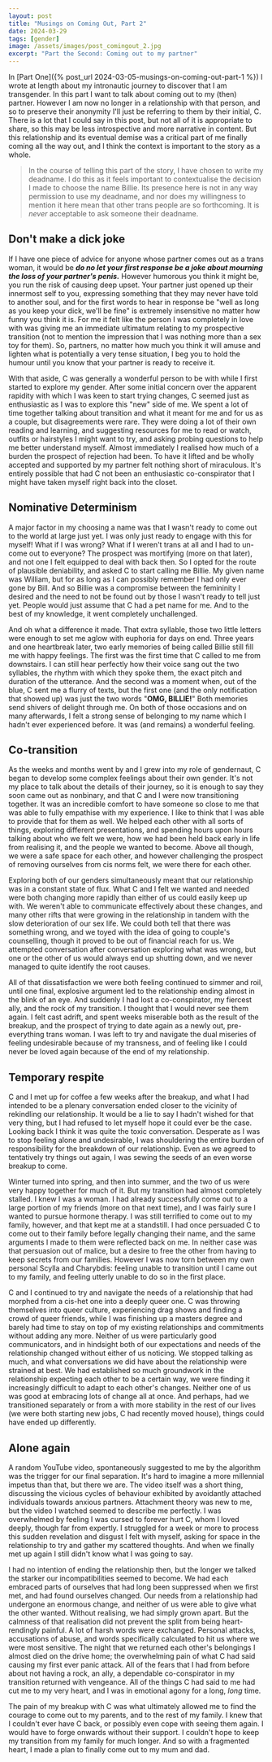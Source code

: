 ```yaml
---
layout: post
title: "Musings on Coming Out, Part 2"
date: 2024-03-29
tags: [gender]
image: /assets/images/post_comingout_2.jpg
excerpt: "Part the Second: Coming out to my partner"
---
```


In [Part One]({% post_url 2024-03-05-musings-on-coming-out-part-1 %}) I wrote at length about my intronautic journey to discover that I am transgender. In this part I want to talk about coming out to my (then) partner. However I am now no longer in a relationship with that person, and so to preserve their anonymity I'll just be referring to them by their initial, C. There is a lot that I could say in this post, but not all of it is appropriate to share, so this may be less introspective and more narrative in content. But this relationship and its eventual demise was a critical part of me finally coming all the way out, and I think the context is important to the story as a whole.

> In the course of telling this part of the story, I have chosen to write my deadname. I do this as it feels important to contextualise the decision I made to choose the name Billie. Its presence here is not in any way permission to use my deadname, and nor does my willingness to mention it here mean that other trans people are so forthcoming. It is *never* acceptable to ask someone their deadname.

## Don't make a dick joke
If I have one piece of advice for anyone whose partner comes out as a trans woman, it would be _**do no let your first response be a joke about mourning the loss of your partner's penis.**_ However humorous you think it might be, you run the risk of causing deep upset. Your partner just opened up their innermost self to you, expressing something that they may never have told to another soul, and for the first words to hear in response be "well as long as you keep your dick, we'll be fine" is extremely insensitive no matter how funny you think it is. For me it felt like the person I was completely in love with was giving me an immediate ultimatum relating to my prospective transition (not to mention the impression that I was nothing more than a sex toy for them). So, partners, no matter how much you think it will amuse and lighten what is potentially a very tense situation, I beg you to hold the humour until you know that your partner is ready to receive it.

With that aside, C was generally a wonderful person to be with while I first started to explore my gender. After some initial concern over the apparent rapidity with which I was keen to start trying changes, C seemed just as enthusiastic as I was to explore this "new" side of me. We spent a lot of time together talking about transition and what it meant for me and for us as a couple, but disagreements were rare. They were doing a lot of their own reading and learning, and suggesting resources for me to read or watch, outfits or hairstyles I might want to try, and asking probing questions to help me better understand myself. Almost immediately I realised how much of a burden the prospect of rejection had been. To have it lifted and be wholly accepted and supported by my partner felt nothing short of miraculous. It's entirely possible that had C not been an enthusiastic co-conspirator that I might have taken myself right back into the closet.

## Nominative Determinism
A major factor in my choosing a name was that I wasn't ready to come out to the world at large just yet. I was only just ready to engage with this for myself! What if I was wrong? What if I weren't trans at all and I had to un-come out to everyone? The prospect was mortifying (more on that later), and not one I felt equipped to deal with back then. So I opted for the route of plausible deniability, and asked C to start calling me Billie. My given name was William, but for as long as I can possibly remember I had only ever gone by Bill. And so Billie was a compromise between the femininity I desired and the need to not be found out by those I wasn't ready to tell just yet. People would just assume that C had a pet name for me. And to the best of my knowledge, it went completely unchallenged.

And oh what a difference it made. That extra syllable, those two little letters were enough to set me aglow with euphoria for days on end. Three years and one heartbreak later, two early memories of being called Billie still fill me with happy feelings. The first was the first time that C called to me from downstairs. I can still hear perfectly how their voice sang out the two syllables, the rhythm with which they spoke them, the exact pitch and duration of the utterance. And the second was a moment when, out of the blue, C sent me a flurry of texts, but the first one (and the only notification that showed up) was just the two words "**OMG, BILLIE!**" Both memories send shivers of delight through me. On both of those occasions and on many afterwards, I felt a strong sense of belonging to my name which I hadn't ever experienced before. It was (and remains) a wonderful feeling.

## Co-transition
As the weeks and months went by and I grew into my role of gendernaut, C began to develop some complex feelings about their own gender. It's not my place to talk about the details of their journey, so it is enough to say they soon came out as nonbinary, and that C and I were now transitioning together. It was an incredible comfort to have someone so close to me that was able to fully empathise with my experience. I like to think that I was able to provide that for them as well. We helped each other with all sorts of things, exploring different presentations, and spending hours upon hours talking about who we felt we were, how we had been held back early in life from realising it, and the people we wanted to become. Above all though, we were a safe space for each other, and however challenging the prospect of removing ourselves from cis norms felt, we were there for each other.

Exploring both of our genders simultaneously meant that our relationship was in a constant state of flux. What C and I felt we wanted and needed were both changing more rapidly than either of us could easily keep up with. We weren't able to communicate effectively about these changes, and many other rifts that were growing in the relationship in tandem with the slow deterioration of our sex life. We could both tell that there was something wrong, and we toyed with the idea of going to couple's counselling, though it proved to be out of financial reach for us. We attempted conversation after conversation exploring what was wrong, but one or the other of us would always end up shutting down, and we never managed to quite identify the root causes.

All of that dissatisfaction we were both feeling continued to simmer and roil, until one final, explosive argument led to the relationship ending almost in the blink of an eye. And suddenly I had lost a co-conspirator, my fiercest ally, and the rock of my transition. I thought that I would never see them again. I felt cast adrift, and spent weeks miserable both as the result of the breakup, and the prospect of trying to date again as a newly out, pre-everything trans woman. I was left to try and navigate the dual miseries of feeling undesirable because of my transness, and of feeling like I could never be loved again because of the end of my relationship.

## Temporary respite
C and I met up for coffee a few weeks after the breakup, and what I had intended to be a plenary conversation ended closer to the vicinity of rekindling our relationship. It would be a lie to say I hadn't wished for that very thing, but I had refused to let myself hope it could ever be the case. Looking back I think it was quite the toxic conversation. Desperate as I was to stop feeling alone and undesirable, I was shouldering the entire burden of responsibility for the breakdown of our relationship. Even as we agreed to tentatively try things out again, I was sewing the seeds of an even worse breakup to come.

Winter turned into spring, and then into summer, and the two of us were very happy together for much of it. But my transition had almost completely stalled. I knew I was a woman. I had already successfully come out to a large portion of my friends (more on that next time), and I was fairly sure I wanted to pursue hormone therapy. I was still terrified to come out to my family, however, and that kept me at a standstill. I had once persuaded C to come out to their family before legally changing their name, and the same arguments I made to them were reflected back on me. In neither case was that persuasion out of malice, but a desire to free the other from having to keep secrets from our families. However I was now torn between my own personal Scylla and Charybdis: feeling unable to transition until I came out to my family, and feeling utterly unable to do so in the first place.

C and I continued to try and navigate the needs of a relationship that had morphed from a cis-het one into a deeply queer one. C was throwing themselves into queer culture, experiencing drag shows and finding a crowd of queer friends, while I was finishing up a masters degree and barely had time to stay on top of my existing relationships and commitments without adding any more. Neither of us were particularly good communicators, and in hindsight both of our expectations and needs of the relationship changed without either of us noticing. We stopped talking as much, and what conversations we did have about the relationship were strained at best. We had established so much groundwork in the relationship expecting each other to be a certain way, we were finding it increasingly difficult to adapt to each other's changes. Neither one of us was good at embracing lots of change all at once. And perhaps, had we transitioned separately or from a with more stability in the rest of our lives (we were both starting new jobs, C had recently moved house), things could have ended up differently.

## Alone again  
A random YouTube video, spontaneously suggested to me by the algorithm was the trigger for our final separation. It's hard to imagine a more millennial impetus than that, but there we are. The video itself was a short thing, discussing the vicious cycles of behaviour exhibited by avoidantly attached individuals towards anxious partners. Attachment theory was new to me, but the video I watched seemed to describe me perfectly. I was overwhelmed by feeling I was cursed to forever hurt C, whom I loved deeply, though far from expertly. I struggled for a week or more to process this sudden revelation and disgust I felt with myself, asking for space in the relationship to try and gather my scattered thoughts. And when we finally met up again I still didn't know what I was going to say.

I had no intention of ending the relationship then, but the longer we talked the starker our incompatibilities seemed to become. We had each embraced parts of ourselves that had long been suppressed when we first met, and had found ourselves changed. Our needs from a relationship had undergone an enormous change, and neither of us were able to give what the other wanted. Without realising, we had simply grown apart. But the calmness of that realisation did not prevent the split from being heart-rendingly painful. A lot of harsh words were exchanged. Personal attacks, accusations of abuse, and words specifically calculated to hit us where we were most sensitive. The night that we returned each other's belongings I almost died on the drive home; the overwhelming pain of what C had said causing my first ever panic attack. All of the fears that I had from before about not having a rock, an ally, a dependable co-conspirator in my transition returned with vengeance. All of the things C had said to me had cut me to my very heart, and I was in emotional agony for a long, _long_ time.

The pain of my breakup with C was what ultimately allowed me to find the courage to come out to my parents, and to the rest of my family. I knew that I couldn't ever have C back, or possibly even cope with seeing them again. I would have to forge onwards without their support. I couldn't hope to keep my transition from my family for much longer. And so with a fragmented heart, I made a plan to finally come out to my mum and dad.
